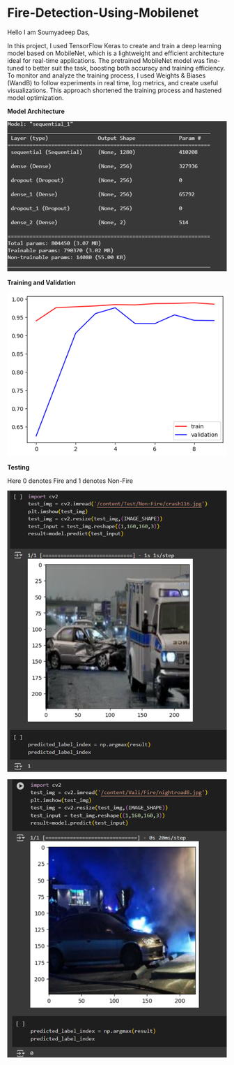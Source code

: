# Fire-Detection-Using-Mobilenet

Hello I am Soumyadeep Das,

In this project, I used TensorFlow Keras to create and train a deep learning model based on MobileNet, which is a lightweight and efficient architecture ideal for real-time applications. The pretrained MobileNet model was fine-tuned to better suit the task, boosting both accuracy and training efficiency. To monitor and analyze the training process, I used Weights & Biases (WandB) to follow experiments in real time, log metrics, and create useful visualizations. This approach shortened the training process and hastened model optimization.

**Model Architecture**

![](<image\Screenshot 2025-07-11 194150.png>)

**Training and Validation**

![](<image\fire detect train.png>)

**Testing**

Here 0 denotes Fire and 1 denotes Non-Fire

![](<image\Screenshot 2025-07-11 190445.png>)

![](<image\Screenshot 2025-07-11 190501.png>)



